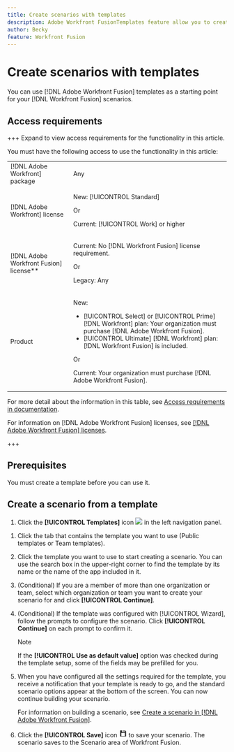 ```yaml
---
title: Create scenarios with templates
description: Adobe Workfront FusionTemplates feature allow you to create and use existing templates as a starting point for your Workfront Fusion scenarios.
author: Becky
feature: Workfront Fusion
---
```

# Create scenarios with templates

You can use [!DNL Adobe Workfront Fusion]  templates as a starting point for your [!DNL Workfront Fusion] scenarios.

## Access requirements

+++ Expand to view access requirements for the functionality in this article.

You must have the following access to use the functionality in this article:

<table style="table-layout:auto">
 <col> 
 <col> 
 <tbody> 
  <tr> 
   <td role="rowheader">[!DNL Adobe Workfront] package</td> 
   <td> <p>Any</p> </td> 
  </tr> 
  <tr data-mc-conditions=""> 
   <td role="rowheader">[!DNL Adobe Workfront] license</td> 
   <td> <p>New: [!UICONTROL Standard]</p><p>Or</p><p>Current: [!UICONTROL Work] or higher</p> </td> 
  </tr> 
  <tr> 
   <td role="rowheader">[!DNL Adobe Workfront Fusion] license**</td> 
   <td>
   <p>Current: No [!DNL Workfront Fusion] license requirement.</p>
   <p>Or</p>
   <p>Legacy: Any </p>
   </td> 
  </tr> 
  <tr> 
   <td role="rowheader">Product</td> 
   <td>
   <p>New:</p> <ul><li>[!UICONTROL Select] or [!UICONTROL Prime] [!DNL Workfront] plan: Your organization must purchase [!DNL Adobe Workfront Fusion].</li><li>[!UICONTROL Ultimate] [!DNL Workfront] plan: [!DNL Workfront Fusion] is included.</li></ul>
   <p>Or</p>
   <p>Current: Your organization must purchase [!DNL Adobe Workfront Fusion].</p>
   </td> 
  </tr>
 </tbody> 
</table>

For more detail about the information in this table, see [Access requirements in documentation](/help/workfront-fusion/references/licenses-and-roles/access-level-requirements-in-documentation.md).

For information on [!DNL Adobe Workfront Fusion] licenses, see [[!DNL Adobe Workfront Fusion] licenses](/help/workfront-fusion/set-up-and-manage-workfront-fusion/licensing-operations-overview/license-automation-vs-integration.md).

+++

## Prerequisites

You must create a template before you can use it.

## Create a scenario from a template

1. Click the **[!UICONTROL Templates]** icon ![](assets/fusion-template-icon.png) in the left navigation panel.
<!--1. Click on the tab that contains the template you want to use (**[!UICONTROL Public templates]** or **[!UICONTROL Team templates]**).-->
1. Click the tab that contains the template you want to use (Public templates or Team templates).
1. Click the template you want to use to start creating a scenario. You can use the search box in the upper-right corner to find the template by its name or the name of the app included in it.
1. (Conditional) If you are a member of more than one organization or team, select which organization or team you want to create your scenario for and click **[!UICONTROL Continue]**.
1. (Conditional) If the template was configured with [!UICONTROL Wizard], follow the prompts to configure the scenario. Click **[!UICONTROL Continue]** on each prompt to confirm it.

   >[!NOTE]
   >
   >If the **[!UICONTROL Use as default value]** option was checked during the template setup, some of the fields may be prefilled for you.

1. When you have configured all the settings required for the template, you receive a notification that your template is ready to go, and the standard scenario options appear at the bottom of the screen. You can now continue building your scenario.

   For information on building a scenario, see [Create a scenario in [!DNL Adobe Workfront Fusion]](/help/workfront-fusion/create-scenarios/plan-a-scenario/create-a-scenario-workflow.md).

1. Click the **[!UICONTROL Save]** icon ![](assets/save-icon.png) to save your scenario. The scenario saves to the Scenario area of Workfront Fusion.

